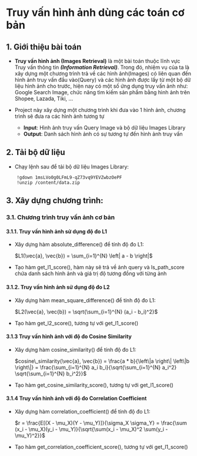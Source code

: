 # Truy vấn hình ảnh dùng các toán cơ bản

## 1. Giới thiệu bài toán 
- **Truy vấn hình ảnh (Images Retrieval)** là một bài toán thuộc lĩnh vực Truy vấn thông tin ***(Information Retrieval)***. Trong đó, nhiệm vụ của ta là xây dựng một chương trình trả về các hình ảnh(Images) có liên quan đến hình ảnh truy vấn đầu vào(Query) và các hình ảnh được lấy từ một bộ dữ liệu hình ảnh cho trước, hiện nay có một số ứng dụng truy vấn ảnh như: Google Search Image, chức năng tìm kiếm sản phẩm bằng hình ảnh trên Shopee, Lazada, Tiki, ...
- Project này xây dựng một chương trình khi đưa vào 1 hình ảnh, chương trình sẽ đưa ra các hình ảnh tương tự
    
    - **Input**: Hình ảnh truy vấn Query Image và bộ dữ liệu Images Library
    - **Output**: Danh sách hình ảnh có sự tương tự đến hình ảnh truy vấn

## 2. Tải bộ dữ liệu
- Chạy lệnh sau để tải bộ dữ liệu Images Library:
```
    !gdown 1msLVo0g0LFmL9-qZ73vq9YEVZwbzOePF
    !unzip /content/data.zip
```

## 3. Xây dựng chương trình:
### 3.1. Chương trình truy vấn ảnh cơ bản
#### 3.1.1. Truy vấn hình ảnh sử dụng độ đo L1
- Xây dựng hàm absolute_difference() để tính độ đo L1:

    $L1(\vec{a}, \vec{b}) = \sum_{i=1}^{N} \left| a - b \right|$

- Tạo hàm get_l1_score(), hàm này sẽ trả về ảnh query và ls_path_score chứa danh sách hình ảnh và giá trị độ tương đồng với từng ảnh

#### 3.1.2. Truy vấn hình ảnh sử dụng độ đo L2
- Xây dựng hàm mean_square_difference() để tính độ đo L1:

    $L2(\vec{a}, \vec{b}) = \sqrt{\sum_{i=1}^{N} (a_i - b_i)^2}$

- Tạo hàm get_l2_score(), tương tự với get_l1_score()

#### 3.1.3 Truy vấn hình ảnh với độ đo Cosine Similarity
- Xây dựng hàm cosine_similarity() để tính độ đo L1:

    $cosine\_similarity(\vec{a}, \vec{b}) = \frac{a * b}{\left\|a \right\| \left\|b \right\|} = \frac{\sum_{i=1}^{N} a_i b_i}{\sqrt{\sum_{i=1}^{N} a_i^2} \sqrt{\sum_{i=1}^{N} b_i^2}}$

- Tạo hàm get_cosine_similarity_score(), tương tự với get_l1_score()

#### 3.1.4 Truy vấn hình ảnh với độ đo Correlation Coefficient
- Xây dựng hàm correlation_coefficient() để tính độ đo L1:

    $r = \frac{E[(X - \mu_X)(Y - \mu_Y)]}{\sigma_X \sigma_Y} = \frac{\sum (x_i - \mu_X)(y_i - \mu_Y)}{\sqrt{\sum(x_i - \mu_X)^2 \sum(y_i - \mu_Y)^2}}$

- Tạo hàm get_correlation_coefficient_score(), tương tự với get_l1_score()